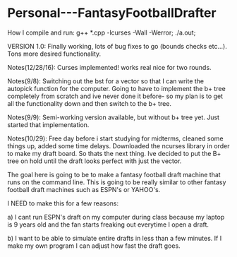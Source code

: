 # Personal---FantasyFootballDrafter
How I compile and run: g++ *.cpp -lcurses -Wall -Werror; ./a.out;

VERSION 1.0:  Finally working, lots of bug fixes to go (bounds checks etc...).  Tons more desired functionality.  

Notes(12/28/16):  Curses implemented!  works real nice for two rounds.

Notes(9/8): Switching out the bst for a vector so that I can write the autopick function for the computer. Going to have to implement the b+ tree completely from scratch and ive never done it before- so my plan is to get all the functionality down and then switch to the b+ tree. 

Notes(9/9): Semi-working version available, but without b+ tree yet.  Just started that implementation. 

Notes(10/29):  Free day before i start studying for midterms, cleaned some things up, added some time delays.  Downloaded the ncurses library in order to make my draft board.  So thats the next thing.  Ive decided to put the B+ tree on hold until the draft looks perfect with just the vector.  


The goal here is going to be to make a fantasy football draft machine that runs on the command line.   This is going
to be really similar to other fantasy football draft machines such as ESPN's or YAHOO's.

I NEED to make this for a few reasons:

a) I cant run ESPN's draft on my computer during class because my laptop is 9 years old and the fan starts freaking out everytime I open a draft. 

b) I want to be able to simulate entire drafts in less than a few minutes. If I make my own program I can adjust how fast the draft goes.
